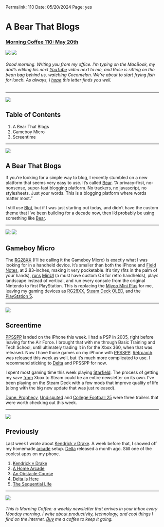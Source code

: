 
Permalink: 110
Date: 05/20/2024
Page: yes

# A Bear That Blogs

### [Morning Coffee 110: May 20th](https://nashp.com/110)

![](https://nashp.com/_media/mc.gif)
![](https://imgur.com/eMn9gOR.jpg)

###### Good morning. Writing you from my office. I’m typing on the MacBook, my dad’s editing his next [YouTube](https://www.youtube.com/@CajunKayak) video next to me, and Rose is sitting on the bean bag behind us, watching Cocomelon. We’re about to start frying fish for lunch. As always, I [hope](mailto:nashp@me.com) this letter finds you well.

---- 

![](https://i.imgur.com/eO2hcg2.jpg)

## Table of Contents

1. A Bear That Blogs
2. Gameboy Micro
3. Screentime

---- 

![](https://imgur.com/CKYVuaO.jpg)

## A Bear That Blogs

If you’re looking for a simple way to blog, I recently stumbled on a new platform that seems very easy to use. It’s called [Bear](https://bearblog.dev). “A privacy-first, no-nonsense, super-fast blogging platform. No trackers, no javascript, no stylesheets. Just your words. This is a blogging platform where words matter most.”

I still use [Blot](https://blot.im), but if I was just starting out today, and didn’t have the custom theme that I’ve been building for a decade now, then I’d probably be using something like [Bear](https://bearblog.dev).

---- 

![](https://imgur.com/NHofb92.jpg)
![](https://imgur.com/2TFZZBK.jpg)

## Gameboy Micro

The [RG28XX](https://anbernic.com/products/rg28xx) (I’ll be calling it the Gameboy Micro) is exactly what I was looking for in a handheld device. It’s smaller than both the iPhone and [Field Notes](https://fieldnotesbrand.com/products/expedition?gad_source=1&gclid=Cj0KCQjw6auyBhDzARIsALIo6v-xslpvnCfWJJlZuyxePZcspnUTGvyq4ytZI1oVOLjRWxHs79mbx4waAvCVEALw_wcB), at 2.83-inches, making it very pocketable. It’s tiny (fits in the palm of your hands), [runs](https://www.youtube.com/live/EXUJmUhMcR8?si=jp4Ymya4yLrzhbpw) [MinUI](https://github.com/shauninman/MinUI) (a must have custom OS for retro handhelds), plays landscape instead of vertical, and run every console from the original Nintendo to first PlayStation. This is replacing the [Miyoo Mini Plus](https://officialmiyoomini.com) for me, leaving my gaming devices as [RG28XX](https://anbernic.com/products/rg28xx), [Steam Deck OLED](https://www.steamdeck.com/en/oled), and the [PlayStation 5](https://www.playstation.com/en-us/ps5/).

---- 

![](https://imgur.com/DHUs5eV.jpg)

## Screentime

[PPSSPP](https://apps.apple.com/app/id6496972903) landed on the iPhone this week. I had a PSP in 2005, right before leaving for the Air Force. I brought that with me through Basic Training and Tech School, until ultimately trading it in for the Xbox 360, when that was released. Now I have those games on my iPhone with [PPSSPP](https://apps.apple.com/app/id6496972903). [Retroarch](https://apps.apple.com/app/id6499539433) was released this week as well, but it’s much more complicated to use. I recommend sticking to [Delta](https://apps.apple.com/app/id1048524688) and PPSSPP for now.

I spent most gaming time this week playing [Starfield](https://bethesda.net/en/game/starfield). The process of getting my save [from](https://github.com/Z1ni/XGP-save-extractor) Xbox to Steam could be an entire newsletter on its own. I’ve been playing on the Steam Deck with a few mods that improve quality of life (along with the big new update that was just released).

[Dune: Prophecy](https://youtube.com/watch?v=EEoQAoEGLhw&si=ub1Uaw9adlFTF24A), [Undisputed](https://youtu.be/PyKMZjEfFms?si=mGh2luvCsOt5QZRY) and [College Football 25](https://youtu.be/W1QDaXkufCo?si=Mpa6tTJLTHpLvK5t) were three trailers that were worth checking out this week.

---- 

![](https://i.imgur.com/eO2hcg2.jpg)

## Previously

Last week I wrote about [Kendrick v Drake](https://nashp.com/109). A week before that, I showed off my homemade [arcade](https://nashp.com/108) setup. [Delta](https://nashp.com/106) released a month ago. Still one of the coolest apps on my phone.

1. [Kendrick v Drake](https://nashp.com/109)
2. [A Home Arcade](https://nashp.com/108)
3. [An Obstacle Course](https://nashp.com/107)
4. [Delta Is Here](https://nashp.com/106)
5. [The Sequential Life](https://nashp.com/105)

---- 

![](https://i.imgur.com/MwejBou.jpg)

###### This is Morning Coffee: a weekly newsletter that arrives in your inbox every Monday morning. I write about productivity, technology, and cool things I find on the internet. [Buy](https://buy.stripe.com/fZe4jqd135LRc4U4gj) me a coffee to keep it going.
